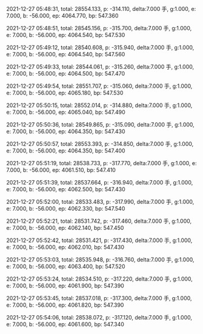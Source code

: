 2021-12-27 05:48:31, total: 28554.133, p: -314.110, delta:7.000 手, g:1.000, e: 7.000, b: -56.000, ep: 4064.770, bp: 547.360

2021-12-27 05:48:51, total: 28545.156, p: -315.700, delta:7.000 手, g:1.000, e: 7.000, b: -56.000, ep: 4064.540, bp: 547.530

2021-12-27 05:49:12, total: 28540.608, p: -315.940, delta:7.000 手, g:1.000, e: 7.000, b: -56.000, ep: 4064.540, bp: 547.560

2021-12-27 05:49:33, total: 28544.061, p: -315.260, delta:7.000 手, g:1.000, e: 7.000, b: -56.000, ep: 4064.500, bp: 547.470

2021-12-27 05:49:54, total: 28551.707, p: -315.060, delta:7.000 手, g:1.000, e: 7.000, b: -56.000, ep: 4065.180, bp: 547.530

2021-12-27 05:50:15, total: 28552.014, p: -314.880, delta:7.000 手, g:1.000, e: 7.000, b: -56.000, ep: 4065.040, bp: 547.490

2021-12-27 05:50:36, total: 28549.865, p: -315.090, delta:7.000 手, g:1.000, e: 7.000, b: -56.000, ep: 4064.350, bp: 547.430

2021-12-27 05:50:57, total: 28553.393, p: -314.850, delta:7.000 手, g:1.000, e: 7.000, b: -56.000, ep: 4064.350, bp: 547.400

2021-12-27 05:51:19, total: 28538.733, p: -317.770, delta:7.000 手, g:1.000, e: 7.000, b: -56.000, ep: 4061.510, bp: 547.410

2021-12-27 05:51:39, total: 28537.664, p: -316.940, delta:7.000 手, g:1.000, e: 7.000, b: -56.000, ep: 4062.500, bp: 547.430

2021-12-27 05:52:00, total: 28533.483, p: -317.990, delta:7.000 手, g:1.000, e: 7.000, b: -56.000, ep: 4062.330, bp: 547.540

2021-12-27 05:52:21, total: 28531.742, p: -317.460, delta:7.000 手, g:1.000, e: 7.000, b: -56.000, ep: 4062.140, bp: 547.450

2021-12-27 05:52:42, total: 28531.421, p: -317.430, delta:7.000 手, g:1.000, e: 7.000, b: -56.000, ep: 4062.010, bp: 547.430

2021-12-27 05:53:03, total: 28535.948, p: -316.760, delta:7.000 手, g:1.000, e: 7.000, b: -56.000, ep: 4063.400, bp: 547.520

2021-12-27 05:53:24, total: 28534.510, p: -317.220, delta:7.000 手, g:1.000, e: 7.000, b: -56.000, ep: 4061.900, bp: 547.390

2021-12-27 05:53:45, total: 28537.018, p: -317.300, delta:7.000 手, g:1.000, e: 7.000, b: -56.000, ep: 4061.820, bp: 547.390

2021-12-27 05:54:06, total: 28538.072, p: -317.120, delta:7.000 手, g:1.000, e: 7.000, b: -56.000, ep: 4061.600, bp: 547.340